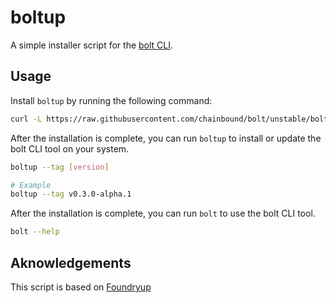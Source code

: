 # boltup

A simple installer script for the [bolt CLI](../bolt-cli).

## Usage

Install `boltup` by running the following command:

```sh
curl -L https://raw.githubusercontent.com/chainbound/bolt/unstable/boltup/boltup.sh | bash
```

After the installation is complete, you can run `boltup` to install or update the bolt CLI tool on your system.

```sh
boltup --tag [version]

# Example
boltup --tag v0.3.0-alpha.1
```

After the installation is complete, you can run `bolt` to use the bolt CLI tool.

```sh
bolt --help
```

## Aknowledgements

This script is based on [Foundryup](https://book.getfoundry.sh/getting-started/installation#using-foundryup)
